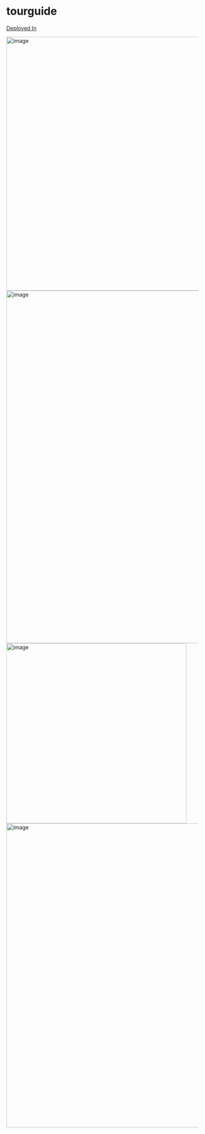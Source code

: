 # tourguide

[Deployed In](https://tourguide-zeta.vercel.app/)


<img width="665" alt="image" src="https://github.com/Ronald-Cifuentes/tourguide/assets/59535805/d6cfb390-3979-423f-be66-3bcf8944a4c0">
<img width="924" alt="image" src="https://github.com/Ronald-Cifuentes/tourguide/assets/59535805/788c0923-c23f-45de-b642-1e86d9ae8149">
<img width="472" alt="image" src="https://github.com/Ronald-Cifuentes/tourguide/assets/59535805/f56c1084-b158-4722-a101-ddef590b5ea1">
<img width="797" alt="image" src="https://github.com/Ronald-Cifuentes/tourguide/assets/59535805/f4099d83-ba35-4e94-86cc-1747d8d5f705">
